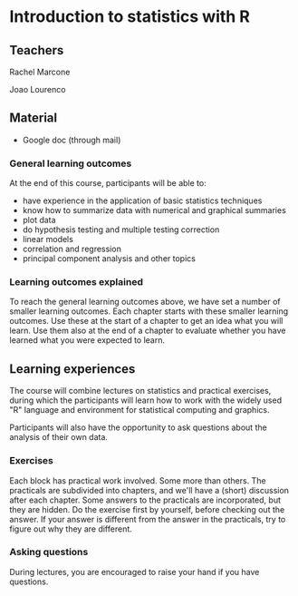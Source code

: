 # Introduction to statistics with R
## Teachers
Rachel Marcone

Joao Lourenco

## Material

* Google doc (through mail)


### General learning outcomes

At the end of this course, participants will be able to:
- have experience in the application of basic statistics techniques
- know how to summarize data with numerical and graphical summaries
- plot data
- do hypothesis testing and multiple testing correction
- linear models
- correlation and regression
- principal component analysis and other topics

### Learning outcomes explained

To reach the general learning outcomes above, we have set a number of smaller learning outcomes. Each chapter starts with these smaller learning outcomes. Use these at the start of a chapter to get an idea what you will learn. Use them also at the end of a chapter to evaluate whether you have learned what you were expected to learn.

## Learning experiences

The course will combine lectures on statistics and practical exercises, during which the participants will learn how to work with the widely used "R" language and environment for statistical computing and graphics.

Participants will also have the opportunity to ask questions about the analysis of their own data.

### Exercises

Each block has practical work involved. Some more than others. The practicals are subdivided into chapters, and we'll have a (short) discussion after each chapter. Some answers to the practicals are incorporated, but they are hidden. Do the exercise first by yourself, before checking out the answer. If your answer is different from the answer in the practicals, try to figure out why they are different.

### Asking questions
During lectures, you are encouraged to raise your hand if you have questions.
